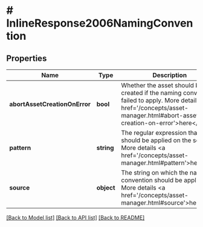 # # InlineResponse2006NamingConvention

## Properties

Name | Type | Description | Notes
------------ | ------------- | ------------- | -------------
**abortAssetCreationOnError** | **bool** | Whether the asset should be created if the naming convention failed to apply. More details &lt;a href&#x3D;&#39;/concepts/asset-manager.html#abort-asset-creation-on-error&#39;&gt;here&lt;/a&gt;. | [optional]
**pattern** | **string** | The regular expression that should be applied on the source. More details &lt;a href&#x3D;&#39;/concepts/asset-manager.html#pattern&#39;&gt;here&lt;/a&gt;. | [optional]
**source** | **object** | The string on which the naming convention should be applied. More details &lt;a href&#x3D;&#39;/concepts/asset-manager.html#source&#39;&gt;here&lt;/a&gt;. | [optional]

[[Back to Model list]](../../README.md#models) [[Back to API list]](../../README.md#endpoints) [[Back to README]](../../README.md)
